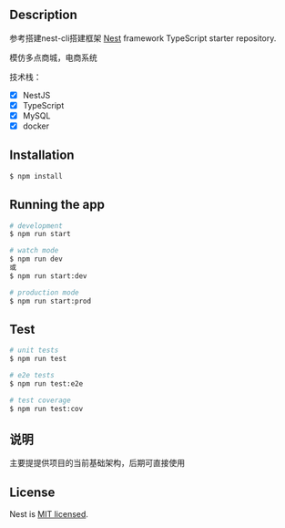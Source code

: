 ## Description

参考搭建nest-cli搭建框架
[Nest](https://github.com/nestjs/nest) framework TypeScript starter repository.


模仿多点商城，电商系统

技术栈：
- [x] NestJS
- [x] TypeScript
- [x] MySQL
- [x] docker

## Installation

```bash
$ npm install
```

## Running the app

```bash
# development
$ npm run start

# watch mode
$ npm run dev
或
$ npm run start:dev

# production mode
$ npm run start:prod
```

## Test

```bash
# unit tests
$ npm run test

# e2e tests
$ npm run test:e2e

# test coverage
$ npm run test:cov
```

## 说明

主要提提供项目的当前基础架构，后期可直接使用

## License

  Nest is [MIT licensed](https://github.com/nestjs/nest/blob/master/LICENSE).
